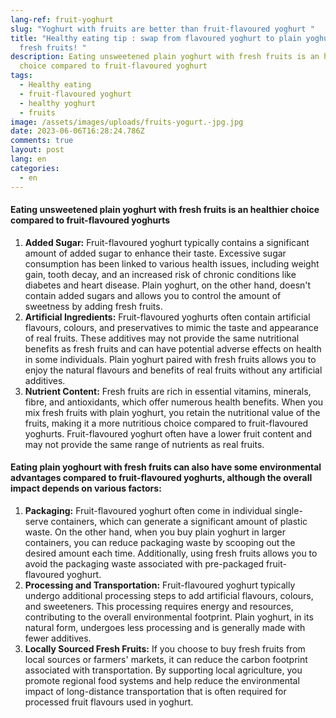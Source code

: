 ```yaml
---
lang-ref: fruit-yoghurt
slug: "Yoghurt with fruits are better than fruit-flavoured yoghurt "
title: "Healthy eating tip : swap from flavoured yoghurt to plain yoghurts with
  fresh fruits! "
description: Eating unsweetened plain yoghurt with fresh fruits is an healthier
  choice compared to fruit-flavoured yoghurt
tags:
  - Healthy eating
  - fruit-flavoured yoghurt
  - healthy yoghurt
  - fruits
image: /assets/images/uploads/fruits-yogurt.-jpg.jpg
date: 2023-06-06T16:28:24.786Z
comments: true
layout: post
lang: en
categories:
  - en
---
```

#### **Eating unsweetened plain yoghurt with fresh fruits is an healthier choice compared to fruit-flavoured yoghurts**

1. **Added Sugar:** Fruit-flavoured yoghurt typically contains a significant amount of added sugar to enhance their taste. Excessive sugar consumption has been linked to various health issues, including weight gain, tooth decay, and an increased risk of chronic conditions like diabetes and heart disease. Plain yoghurt, on the other hand, doesn't contain added sugars and allows you to control the amount of sweetness by adding fresh fruits.
2. **Artificial Ingredients:** Fruit-flavoured yoghurts often contain artificial flavours, colours, and preservatives to mimic the taste and appearance of real fruits. These additives may not provide the same nutritional benefits as fresh fruits and can have potential adverse effects on health in some individuals. Plain yoghurt paired with fresh fruits allows you to enjoy the natural flavours and benefits of real fruits without any artificial additives.
3. **Nutrient Content:** Fresh fruits are rich in essential vitamins, minerals, fibre, and antioxidants, which offer numerous health benefits. When you mix fresh fruits with plain yoghurt, you retain the nutritional value of the fruits, making it a more nutritious choice compared to fruit-flavoured yoghurts. Fruit-flavoured yoghurt often have a lower fruit content and may not provide the same range of nutrients as real fruits.

#### Eating plain yoghourt with fresh fruits can also have some environmental advantages compared to fruit-flavoured yoghurts, although the overall impact depends on various factors:

1. **Packaging:** Fruit-flavoured yoghurt often come in individual single-serve containers, which can generate a significant amount of plastic waste. On the other hand, when you buy plain yoghurt in larger containers, you can reduce packaging waste by scooping out the desired amount each time. Additionally, using fresh fruits allows you to avoid the packaging waste associated with pre-packaged fruit-flavoured yoghurt.
2. **Processing and Transportation:** Fruit-flavoured yoghurt typically undergo additional processing steps to add artificial flavours, colours, and sweeteners. This processing requires energy and resources, contributing to the overall environmental footprint. Plain yoghurt, in its natural form, undergoes less processing and is generally made with fewer additives.
3. **Locally Sourced Fresh Fruits:** If you choose to buy fresh fruits from local sources or farmers' markets, it can reduce the carbon footprint associated with transportation. By supporting local agriculture, you promote regional food systems and help reduce the environmental impact of long-distance transportation that is often required for processed fruit flavours used in yoghurt.